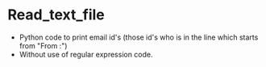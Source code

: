 # Read_text_file
* Python code to print email id's (those id's who is in the line which starts from "From :")
* Without use of regular expression code.
